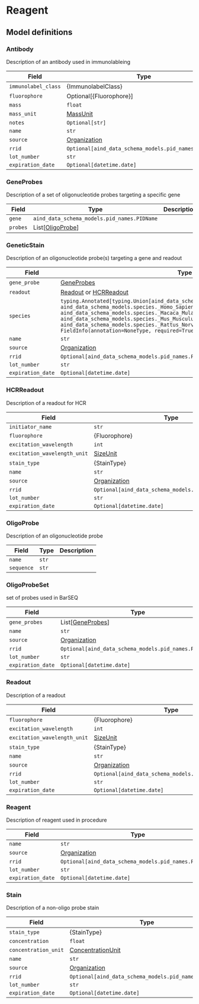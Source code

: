 # Reagent

## Model definitions

### Antibody

Description of an antibody used in immunolableing

| Field | Type | Description |
|-------|------|-------------|
| `immunolabel_class` | {ImmunolabelClass} |  |
| `fluorophore` | Optional[{Fluorophore}] |  |
| `mass` | `float` |  |
| `mass_unit` | [MassUnit](aind_data_schema_models/units.md#massunit) |  |
| `notes` | `Optional[str]` |  |
| `name` | `str` |  |
| `source` | [Organization](../aind_data_schema_models/organizations.md#organization) |  |
| `rrid` | `Optional[aind_data_schema_models.pid_names.PIDName]` |  |
| `lot_number` | `str` |  |
| `expiration_date` | `Optional[datetime.date]` |  |


### GeneProbes

Description of a set of oligonucleotide probes targeting a specific gene

| Field | Type | Description |
|-------|------|-------------|
| `gene` | `aind_data_schema_models.pid_names.PIDName` |  |
| `probes` | List[[OligoProbe](#oligoprobe)] |  |


### GeneticStain

Description of an oligonucleotide probe(s) targeting a gene and readout

| Field | Type | Description |
|-------|------|-------------|
| `gene_probe` | [GeneProbes](#geneprobes) |  |
| `readout` | [Readout](#readout) or [HCRReadout](#hcrreadout) |  |
| `species` | `typing.Annotated[typing.Union[aind_data_schema_models.species._Callithrix_Jacchus, aind_data_schema_models.species._Homo_Sapiens, aind_data_schema_models.species._Macaca_Mulatta, aind_data_schema_models.species._Mus_Musculus, aind_data_schema_models.species._Rattus_Norvegicus], FieldInfo(annotation=NoneType, required=True, discriminator='name')]` |  |
| `name` | `str` |  |
| `source` | [Organization](../aind_data_schema_models/organizations.md#organization) |  |
| `rrid` | `Optional[aind_data_schema_models.pid_names.PIDName]` |  |
| `lot_number` | `str` |  |
| `expiration_date` | `Optional[datetime.date]` |  |


### HCRReadout

Description of a readout for HCR

| Field | Type | Description |
|-------|------|-------------|
| `initiator_name` | `str` |  |
| `fluorophore` | {Fluorophore} |  |
| `excitation_wavelength` | `int` |  |
| `excitation_wavelength_unit` | [SizeUnit](aind_data_schema_models/units.md#sizeunit) |  |
| `stain_type` | {StainType} |  |
| `name` | `str` |  |
| `source` | [Organization](../aind_data_schema_models/organizations.md#organization) |  |
| `rrid` | `Optional[aind_data_schema_models.pid_names.PIDName]` |  |
| `lot_number` | `str` |  |
| `expiration_date` | `Optional[datetime.date]` |  |


### OligoProbe

Description of an oligonucleotide probe

| Field | Type | Description |
|-------|------|-------------|
| `name` | `str` |  |
| `sequence` | `str` |  |


### OligoProbeSet

set of probes used in BarSEQ

| Field | Type | Description |
|-------|------|-------------|
| `gene_probes` | List[[GeneProbes](#geneprobes)] |  |
| `name` | `str` |  |
| `source` | [Organization](../aind_data_schema_models/organizations.md#organization) |  |
| `rrid` | `Optional[aind_data_schema_models.pid_names.PIDName]` |  |
| `lot_number` | `str` |  |
| `expiration_date` | `Optional[datetime.date]` |  |


### Readout

Description of a readout

| Field | Type | Description |
|-------|------|-------------|
| `fluorophore` | {Fluorophore} |  |
| `excitation_wavelength` | `int` |  |
| `excitation_wavelength_unit` | [SizeUnit](aind_data_schema_models/units.md#sizeunit) |  |
| `stain_type` | {StainType} |  |
| `name` | `str` |  |
| `source` | [Organization](../aind_data_schema_models/organizations.md#organization) |  |
| `rrid` | `Optional[aind_data_schema_models.pid_names.PIDName]` |  |
| `lot_number` | `str` |  |
| `expiration_date` | `Optional[datetime.date]` |  |


### Reagent

Description of reagent used in procedure

| Field | Type | Description |
|-------|------|-------------|
| `name` | `str` |  |
| `source` | [Organization](../aind_data_schema_models/organizations.md#organization) |  |
| `rrid` | `Optional[aind_data_schema_models.pid_names.PIDName]` |  |
| `lot_number` | `str` |  |
| `expiration_date` | `Optional[datetime.date]` |  |


### Stain

Description of a non-oligo probe stain

| Field | Type | Description |
|-------|------|-------------|
| `stain_type` | {StainType} |  |
| `concentration` | `float` |  |
| `concentration_unit` | [ConcentrationUnit](aind_data_schema_models/units.md#concentrationunit) |  |
| `name` | `str` |  |
| `source` | [Organization](../aind_data_schema_models/organizations.md#organization) |  |
| `rrid` | `Optional[aind_data_schema_models.pid_names.PIDName]` |  |
| `lot_number` | `str` |  |
| `expiration_date` | `Optional[datetime.date]` |  |


